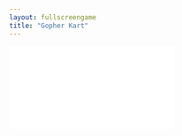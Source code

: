 ```yaml
---
layout: fullscreengame
title: "Gopher Kart"
---
```

<embed src="src/" width="auto" height="auto" allowfullscreen>
